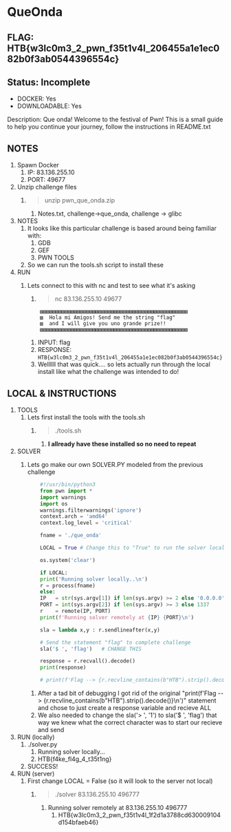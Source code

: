 # QueOnda

## FLAG: HTB{w3lc0m3_2_pwn_f35t1v4l_206455a1e1ec082b0f3ab0544396554c}

## Status: Incomplete

+ DOCKER: Yes
+ DOWNLOADABLE: Yes

Description: Que onda! Welcome to the festival of Pwn! This is a small guide to help you continue your journey, follow the instructions in README.txt

## NOTES

1. Spawn Docker
   1. IP: 83.136.255.10
   2. PORT: 49677
2. Unzip challenge files
   1. > unzip pwn_que_onda.zip 
      1. Notes.txt, challenge->que_onda, challenge -> glibc
3. NOTES
   1. It looks like this particular challenge is based around being familiar with:
      1. GDB
      2. GEF
      3. PWN TOOLS
   2. So we can run the tools.sh script to install these
4. RUN
   1. Lets connect to this with nc and test to see what it's asking
      1. > nc 83.136.255.10 49677

        ```text
            ▧▧▧▧▧▧▧▧▧▧▧▧▧▧▧▧▧▧▧▧▧▧▧▧▧▧▧▧▧▧▧▧▧▧▧▧▧▧▧▧▧▧▧▧▧▧▧▧
            ▧  Hola mi Amigos! Send me the string "flag"
            ▧  and I will give you uno grande prize!!
            ▧▧▧▧▧▧▧▧▧▧▧▧▧▧▧▧▧▧▧▧▧▧▧▧▧▧▧▧▧▧▧▧▧▧▧▧▧▧▧▧▧▧▧▧▧▧▧▧
        ```

        1. INPUT: flag
        2. RESPONSE: `HTB{w3lc0m3_2_pwn_f35t1v4l_206455a1e1ec082b0f3ab0544396554c}`
        3. Wellllll that was quick.... so lets actually run through the local install like what the challenge was intended to do!

## LOCAL & INSTRUCTIONS

1. TOOLS
   1. Lets first install the tools with the tools.sh
      1. > ./tools.sh
         1. **I allready have these installed so no need to repeat**
2. SOLVER
   1. Lets go make our own SOLVER.PY modeled from the previous challenge

        ```py
            #!/usr/bin/python3
            from pwn import *
            import warnings
            import os
            warnings.filterwarnings('ignore')
            context.arch = 'amd64'
            context.log_level = 'critical'

            fname = './que_onda' 

            LOCAL = True # Change this to "True" to run the solver locally

            os.system('clear')

            if LOCAL:
            print('Running solver locally..\n')
            r = process(fname)
            else:
            IP   = str(sys.argv[1]) if len(sys.argv) >= 2 else '0.0.0.0'
            PORT = int(sys.argv[2]) if len(sys.argv) >= 3 else 1337
            r    = remote(IP, PORT)
            print(f'Running solver remotely at {IP} {PORT}\n')

            sla = lambda x,y : r.sendlineafter(x,y)

            # Send the statement "flag" to complete challenge
            sla('$ ', 'flag')   # CHANGE THIS

            response = r.recvall().decode()
            print(response)

            # print(f'Flag --> {r.recvline_contains(b"HTB").strip().decode()}\n')
        ```

        1. After a tad bit of debugging I got rid of the original "print(f'Flag --> {r.recvline_contains(b"HTB").strip().decode()}\n')" statement and chose to just create a response variable and recieve ALL
        2. We also needed to change the sla('> ', '1') to sla('$ ', 'flag') that way we knew what the correct character was to start our recieve and send
3. RUN (locally)
   1. ./solver.py
      1. Running solver locally...
      2. HTB{f4ke_fl4g_4_t35t1ng}
   2. SUCCESS!
4. RUN (server)
   1. First change LOCAL = False (so it will look to the server not local)
      1. > ./solver 83.136.255.10 496777
         1. Running solver remotely at 83.136.255.10 496777
            1. HTB{w3lc0m3_2_pwn_f35t1v4l_1f2d1a3788cd630009104d154bfaeb46}
